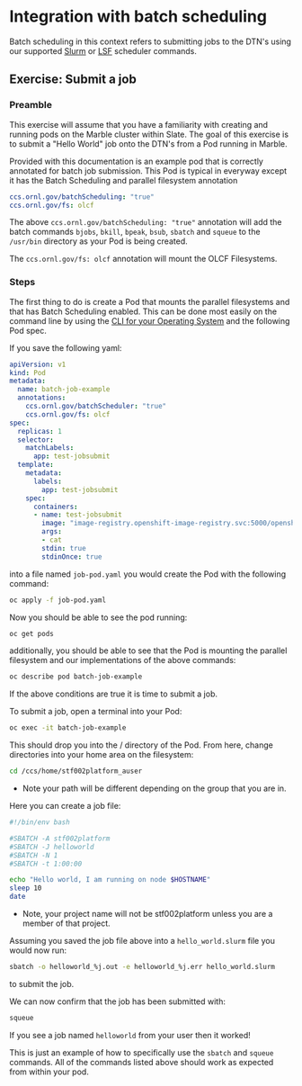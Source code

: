 # Integration with batch scheduling

Batch scheduling in this context refers to submitting jobs to the DTN's using our supported [Slurm](https://slurm.schedmd.com/documentation.html) or [LSF](https://www.ibm.com/docs/en/spectrum-lsf/10.1.0?topic=lsf-session-scheduler) scheduler commands.

## Exercise: Submit a job

### Preamble

This exercise will assume that you have a familiarity with creating and running pods on the Marble cluster within Slate. The goal of this exercise is to submit a "Hello World" job onto the DTN's from a Pod running in Marble.

Provided with this documentation is an example pod that is correctly annotated for batch job submission. This Pod is typical in everyway except it has the Batch Scheduling and parallel filesystem annotation

```yaml
ccs.ornl.gov/batchScheduling: "true"
ccs.ornl.gov/fs: olcf
```

The above `ccs.ornl.gov/batchScheduling: "true"` annotation will add the batch commands `bjobs`, `bkill`, `bpeak`, `bsub`, `sbatch` and `squeue` to the `/usr/bin` directory as your Pod is being created.

The `ccs.ornl.gov/fs: olcf` annotation will mount the OLCF Filesystems.

### Steps

The first thing to do is create a Pod that mounts the parallel filesystems and that has Batch Scheduling enabled. This can be done most easily on the command line by using the [CLI for your Operating System](https://console-openshift-console.apps.marble.ccs.ornl.gov/command-line-tools) and the following Pod spec.

If you save the following yaml:

```yaml
apiVersion: v1
kind: Pod
metadata:
  name: batch-job-example
  annotations:
    ccs.ornl.gov/batchScheduler: "true"
    ccs.ornl.gov/fs: olcf
spec:
  replicas: 1
  selector:
    matchLabels:
      app: test-jobsubmit
  template:
    metadata:
      labels:
        app: test-jobsubmit
    spec:
      containers:
      - name: test-jobsubmit
        image: "image-registry.openshift-image-registry.svc:5000/openshift/ccs-rhel7-base-amd64:latest"
        args:
        - cat
        stdin: true
        stdinOnce: true
```

into a file named `job-pod.yaml` you would create the Pod with the following command:

```bash
oc apply -f job-pod.yaml
```

Now you should be able to see the pod running:

```bash
oc get pods
```

additionally, you should be able to see that the Pod is mounting the parallel filesystem and our implementations of the above commands:

```bash
oc describe pod batch-job-example
```

If the above conditions are true it is time to submit a job. 

To submit a job, open a terminal into your Pod:

```bash
oc exec -it batch-job-example
```

This should drop you into the / directory of the Pod. From here, change directories into your home area on the filesystem:

```bash
cd /ccs/home/stf002platform_auser
```
* Note your path will be different depending on the group that you are in.

Here you can create a job file:

```bash
#!/bin/env bash

#SBATCH -A stf002platform
#SBATCH -J helloworld
#SBATCH -N 1
#SBATCH -t 1:00:00

echo "Hello world, I am running on node $HOSTNAME"
sleep 10
date
```
* Note, your project name will not be stf002platform unless you are a member of that project.
  
Assuming you saved the job file above into a `hello_world.slurm` file you would now run:

```bash
sbatch -o helloworld_%j.out -e helloworld_%j.err hello_world.slurm
```

to submit the job.

We can now confirm that the job has been submitted with:

```bash
squeue
```

If you see a job named `helloworld` from your user then it worked!

This is just an example of how to specifically use the `sbatch` and `squeue` commands. All of the commands listed above should work as expected from within your pod. 